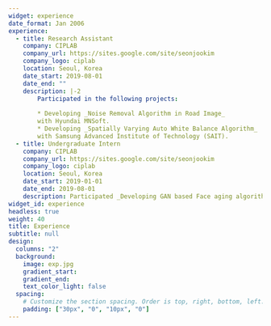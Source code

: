 ```yaml
---
widget: experience
date_format: Jan 2006
experience:
  - title: Research Assistant
    company: CIPLAB
    company_url: https://sites.google.com/site/seonjookim
    company_logo: ciplab
    location: Seoul, Korea
    date_start: 2019-08-01
    date_end: ""
    description: |-2
        Participated in the following projects:
        
        * Developing _Noise Removal Algorithm in Road Image_  
        with Hyundai MNSoft.
        * Developing _Spatially Varying Auto White Balance Algorithm_  
        with Samsung Advanced Institute of Technology (SAIT).
  - title: Undergraduate Intern
    company: CIPLAB
    company_url: https://sites.google.com/site/seonjookim
    company_logo: ciplab
    location: Seoul, Korea
    date_start: 2019-01-01
    date_end: 2019-08-01
    description: Participated _Developing GAN based Face aging algorithm_ research.
widget_id: experience
headless: true
weight: 40
title: Experience
subtitle: null
design:
  columns: "2"
  background:
    image: exp.jpg
    gradient_start:
    gradient_end:
    text_color_light: false
  spacing:
    # Customize the section spacing. Order is top, right, bottom, left.
    padding: ["30px", "0", "10px", "0"]
---
```

